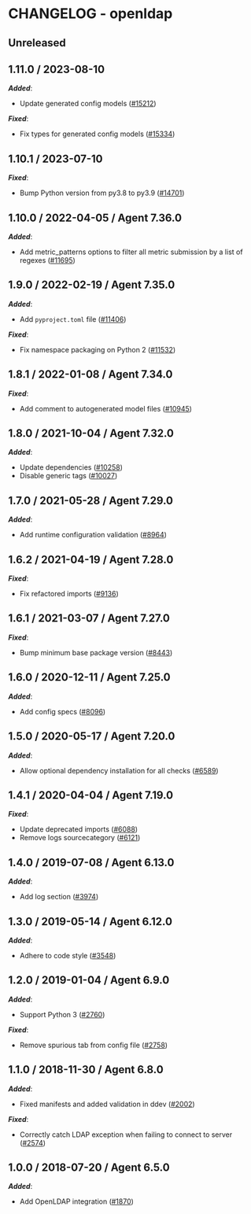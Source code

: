 # CHANGELOG - openldap

## Unreleased

## 1.11.0 / 2023-08-10

***Added***:

* Update generated config models ([#15212](https://github.com/DataDog/integrations-core/pull/15212))

***Fixed***:

* Fix types for generated config models ([#15334](https://github.com/DataDog/integrations-core/pull/15334))

## 1.10.1 / 2023-07-10

***Fixed***:

* Bump Python version from py3.8 to py3.9 ([#14701](https://github.com/DataDog/integrations-core/pull/14701))

## 1.10.0 / 2022-04-05 / Agent 7.36.0

***Added***:

* Add metric_patterns options to filter all metric submission by a list of regexes ([#11695](https://github.com/DataDog/integrations-core/pull/11695))

## 1.9.0 / 2022-02-19 / Agent 7.35.0

***Added***:

* Add `pyproject.toml` file ([#11406](https://github.com/DataDog/integrations-core/pull/11406))

***Fixed***:

* Fix namespace packaging on Python 2 ([#11532](https://github.com/DataDog/integrations-core/pull/11532))

## 1.8.1 / 2022-01-08 / Agent 7.34.0

***Fixed***:

* Add comment to autogenerated model files ([#10945](https://github.com/DataDog/integrations-core/pull/10945))

## 1.8.0 / 2021-10-04 / Agent 7.32.0

***Added***:

* Update dependencies ([#10258](https://github.com/DataDog/integrations-core/pull/10258))
* Disable generic tags ([#10027](https://github.com/DataDog/integrations-core/pull/10027))

## 1.7.0 / 2021-05-28 / Agent 7.29.0

***Added***:

* Add runtime configuration validation ([#8964](https://github.com/DataDog/integrations-core/pull/8964))

## 1.6.2 / 2021-04-19 / Agent 7.28.0

***Fixed***:

* Fix refactored imports ([#9136](https://github.com/DataDog/integrations-core/pull/9136))

## 1.6.1 / 2021-03-07 / Agent 7.27.0

***Fixed***:

* Bump minimum base package version ([#8443](https://github.com/DataDog/integrations-core/pull/8443))

## 1.6.0 / 2020-12-11 / Agent 7.25.0

***Added***:

* Add config specs ([#8096](https://github.com/DataDog/integrations-core/pull/8096))

## 1.5.0 / 2020-05-17 / Agent 7.20.0

***Added***:

* Allow optional dependency installation for all checks ([#6589](https://github.com/DataDog/integrations-core/pull/6589))

## 1.4.1 / 2020-04-04 / Agent 7.19.0

***Fixed***:

* Update deprecated imports ([#6088](https://github.com/DataDog/integrations-core/pull/6088))
* Remove logs sourcecategory ([#6121](https://github.com/DataDog/integrations-core/pull/6121))

## 1.4.0 / 2019-07-08 / Agent 6.13.0

***Added***:

* Add log section ([#3974](https://github.com/DataDog/integrations-core/pull/3974))

## 1.3.0 / 2019-05-14 / Agent 6.12.0

***Added***:

* Adhere to code style ([#3548](https://github.com/DataDog/integrations-core/pull/3548))

## 1.2.0 / 2019-01-04 / Agent 6.9.0

***Added***:

* Support Python 3 ([#2760][1])

***Fixed***:

* Remove spurious tab from config file ([#2758][2])

## 1.1.0 / 2018-11-30 / Agent 6.8.0

***Added***:

* Fixed manifests and added validation in ddev ([#2002][4])

***Fixed***:

* Correctly catch LDAP exception when failing to connect to server ([#2574][3])

## 1.0.0 / 2018-07-20 / Agent 6.5.0

***Added***:

* Add OpenLDAP integration ([#1870][5])

[1]: https://github.com/DataDog/integrations-core/pull/2760
[2]: https://github.com/DataDog/integrations-core/pull/2758
[3]: https://github.com/DataDog/integrations-core/pull/2574
[4]: https://github.com/DataDog/integrations-core/pull/2002
[5]: https://github.com/DataDog/integrations-core/pull/1870
